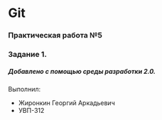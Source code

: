 # Git
### Практическая работа №5
### Задание 1.
##### Добавлено с помощью среды разработки 2.0.
Выполнил:
* Жиронкин Георгий Аркадьевич
* УВП-312
